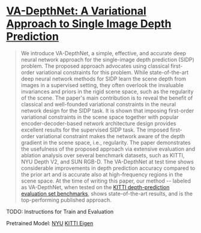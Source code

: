 # [VA-DepthNet: A Variational Approach to Single Image Depth Prediction](https://openreview.net/forum?id=xjxUjHa_Wpa) 
>We introduce VA-DepthNet, a simple, effective, and accurate deep neural network approach for the single-image depth prediction (SIDP) problem. The proposed approach advocates using classical first-order variational constraints for this problem. While state-of-the-art deep neural network methods for SIDP learn the scene depth from images in a supervised setting, they often overlook the invaluable invariances and priors in the rigid scene space, such as the regularity of the scene. The paper's main contribution is to reveal the benefit of classical and well-founded variational constraints in the neural network design for the SIDP task. It is shown that imposing first-order variational constraints in the scene space together with popular encoder-decoder-based network architecture design provides excellent results for the supervised SIDP task. The imposed first-order variational constraint makes the network aware of the depth gradient in the scene space, i.e., regularity. The paper demonstrates the usefulness of the proposed approach via extensive evaluation and ablation analysis over several benchmark datasets, such as KITTI, NYU Depth V2, and SUN RGB-D. The VA-DepthNet at test time shows considerable improvements in depth prediction accuracy compared to the prior art and is accurate also at high-frequency regions in the scene space. At the time of writing this paper, our method -- labeled as VA-DepthNet, when tested on the [KITTI depth-prediction evaluation set benchmarks](https://www.cvlibs.net/datasets/kitti/eval_depth.php?benchmark=depth_prediction), shows state-of-the-art results, and is the top-performing published approach. 


TODO: Instructions for Train and Evaluation

Pretrained Model:
[NYU](https://drive.google.com/file/d/1gQQ_9awBhElHTlsVxgbfuy2540ZjlZWq/view?usp=sharing)
[KITTI Eigen](https://drive.google.com/file/d/1AYkBW8iJW36HbG0nBK_Pi477YIrQ711l/view?usp=sharing)
